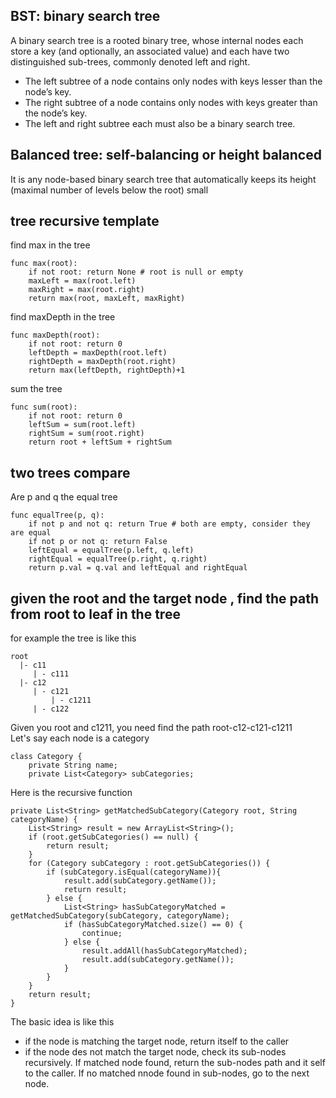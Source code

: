 
##  BST: binary search tree
A binary search tree is a rooted binary tree, whose internal nodes each store a key (and optionally, an associated value) and each have two distinguished sub-trees, commonly denoted left and right.
- The left subtree of a node contains only nodes with keys lesser than the node’s key.
- The right subtree of a node contains only nodes with keys greater than the node’s key.
- The left and right subtree each must also be a binary search tree.

## Balanced tree: self-balancing or height balanced 
It is any node-based binary search tree that automatically keeps its height (maximal number of levels below the root) small


## tree recursive template
find max in the tree
```
func max(root):
    if not root: return None # root is null or empty
    maxLeft = max(root.left)
    maxRight = max(root.right)
    return max(root, maxLeft, maxRight)
```
find maxDepth in the tree
```
func maxDepth(root):
    if not root: return 0
    leftDepth = maxDepth(root.left)
    rightDepth = maxDepth(root.right)
    return max(leftDepth, rightDepth)+1
```
sum the tree
```
func sum(root):
    if not root: return 0
    leftSum = sum(root.left)
    rightSum = sum(root.right)
    return root + leftSum + rightSum
```

## two trees compare
Are p and q the equal tree
```
func equalTree(p, q):
    if not p and not q: return True # both are empty, consider they are equal
    if not p or not q: return False
    leftEqual = equalTree(p.left, q.left)
    rightEqual = equalTree(p.right, q.right)
    return p.val = q.val and leftEqual and rightEqual
```

## given the root and the target node , find the path from root to leaf in the tree
for example the tree is like this
```
root  
  |- c11
     | - c111
  |- c12
     | - c121
         | - c1211
     | - c122
```
Given you root and c1211, you need find the path root-c12-c121-c1211  
Let's say each node is a category
```
class Category {
	private String name;
	private List<Category> subCategories;
```
Here is the recursive function
```
private List<String> getMatchedSubCategory(Category root, String categoryName) {
    List<String> result = new ArrayList<String>();
    if (root.getSubCategories() == null) {
        return result;
    }
    for (Category subCategory : root.getSubCategories()) {
        if (subCategory.isEqual(categoryName)){
            result.add(subCategory.getName());
            return result;
        } else {
            List<String> hasSubCategoryMatched =  getMatchedSubCategory(subCategory, categoryName);
            if (hasSubCategoryMatched.size() == 0) {
                continue;
            } else {
                result.addAll(hasSubCategoryMatched);
                result.add(subCategory.getName());
            }
        }
    }
    return result;
}
```
The basic idea is like this
- if the node is matching the target node, return itself to the caller 
- if the node des not match the target node, check its sub-nodes recursively. If matched node found, return the sub-nodes path and it self to the caller. If no matched nnode found in sub-nodes, go to the next node. 

